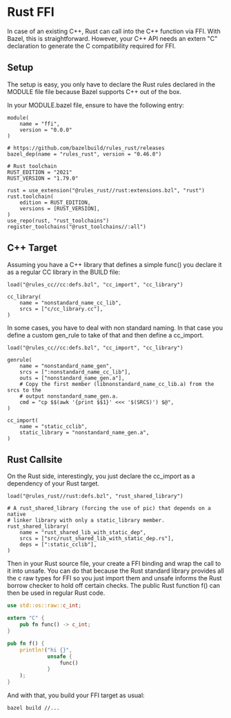 # Rust FFI

In case of an existing C++, Rust can call into the C++ function via FFI.
With Bazel, this is straightforward. However, your C++ API needs an extern "C" 
declaration to generate the C compatibility required for FFI.

## Setup

The setup is easy, you only have to declare the Rust rules declared in the MODULE file file
because Bazel supports C++ out of the box.

In your MODULE.bazel file, ensure to have the following entry:

```starlark
module(
    name = "ffi",
    version = "0.0.0"
)
 
# https://github.com/bazelbuild/rules_rust/releases
bazel_dep(name = "rules_rust", version = "0.46.0")

# Rust toolchain
RUST_EDITION = "2021"
RUST_VERSION = "1.79.0"

rust = use_extension("@rules_rust//rust:extensions.bzl", "rust")
rust.toolchain(
    edition = RUST_EDITION,
    versions = [RUST_VERSION],
)
use_repo(rust, "rust_toolchains")
register_toolchains("@rust_toolchains//:all")
```

## C++ Target

Assuming you have a C++ library that defines a simple func() you declare it as a regular CC library in the BUILD file:

```starlark
load("@rules_cc//cc:defs.bzl", "cc_import", "cc_library")

cc_library(
    name = "nonstandard_name_cc_lib",
    srcs = ["c/cc_library.cc"],
)
```

In some cases, you have to deal with non standard naming. In that case you define a 
custom gen_rule to take of that and then define a cc_import.  

```starlark
load("@rules_cc//cc:defs.bzl", "cc_import", "cc_library")

genrule(
    name = "nonstandard_name_gen",
    srcs = [":nonstandard_name_cc_lib"],
    outs = ["nonstandard_name_gen.a"],
    # Copy the first member (libnonstandard_name_cc_lib.a) from the srcs to the
    # output nonstandard_name_gen.a.
    cmd = "cp $$(awk '{print $$1}' <<< '$(SRCS)') $@",
)

cc_import(
    name = "static_cclib",
    static_library = "nonstandard_name_gen.a",
)
```

## Rust Callsite 

On the Rust side, interestingly, you just declare the cc_import as a dependency of
your Rust target. 

```starlark
load("@rules_rust//rust:defs.bzl", "rust_shared_library")

# A rust_shared_library (forcing the use of pic) that depends on a native
# linker library with only a static_library member.
rust_shared_library(
    name = "rust_shared_lib_with_static_dep",
    srcs = ["src/rust_shared_lib_with_static_dep.rs"],
    deps = [":static_cclib"],
)
```

Then in your Rust source file, your create a FFI binding and wrap the call to it into unsafe. You can do that because the Rust standard library provides all the c raw types for FFI so you just import them and unsafe informs the Rust borrow checker to hold off certain checks. The public Rust function f() can then be used in regular Rust code. 

```rust
use std::os::raw::c_int;

extern "C" {
    pub fn func() -> c_int;
}

pub fn f() {
    println!("hi {}",
             unsafe {
                 func()
             }
    );
}
```

And with that, you build your FFI target as usual:

`bazel build //...`



